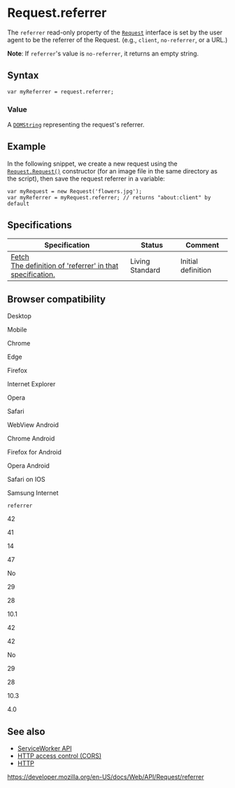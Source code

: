 Request.referrer
================

The `referrer` read-only property of the [`Request`](../request) interface is set by the user agent to be the referrer of the Request. (e.g., `client`, `no-referrer`, or a URL.)

**Note**: If `referrer`'s value is `no-referrer`, it returns an empty string.

Syntax
------

    var myReferrer = request.referrer;

### Value

A [`DOMString`](../domstring) representing the request's referrer.

Example
-------

In the following snippet, we create a new request using the [`Request.Request()`](request) constructor (for an image file in the same directory as the script), then save the request referrer in a variable:

    var myRequest = new Request('flowers.jpg');
    var myReferrer = myRequest.referrer; // returns "about:client" by default

Specifications
--------------

<table><thead><tr class="header"><th>Specification</th><th>Status</th><th>Comment</th></tr></thead><tbody><tr class="odd"><td><a href="https://fetch.spec.whatwg.org/#dom-request-referrer">Fetch<br />
<span class="small">The definition of 'referrer' in that specification.</span></a></td><td><span class="spec-living">Living Standard</span></td><td>Initial definition</td></tr></tbody></table>

Browser compatibility
---------------------

Desktop

Mobile

Chrome

Edge

Firefox

Internet Explorer

Opera

Safari

WebView Android

Chrome Android

Firefox for Android

Opera Android

Safari on IOS

Samsung Internet

`referrer`

42

41

14

47

No

29

28

10.1

42

42

No

29

28

10.3

4.0

See also
--------

-   [ServiceWorker API](../service_worker_api)
-   [HTTP access control (CORS)](https://developer.mozilla.org/en-US/docs/Web/HTTP/CORS)
-   [HTTP](https://developer.mozilla.org/en-US/docs/Web/HTTP)

<a href="https://developer.mozilla.org/en-US/docs/Web/API/Request/referrer" class="_attribution-link">https://developer.mozilla.org/en-US/docs/Web/API/Request/referrer</a>
